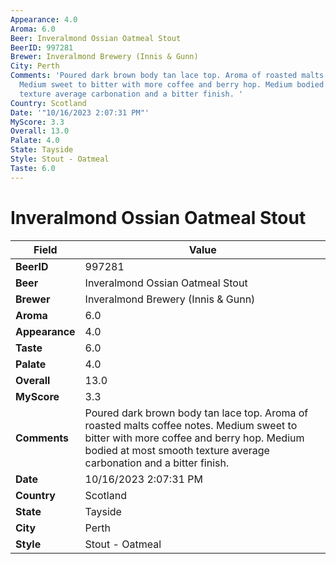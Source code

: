 ```yaml
---
Appearance: 4.0
Aroma: 6.0
Beer: Inveralmond Ossian Oatmeal Stout
BeerID: 997281
Brewer: Inveralmond Brewery (Innis & Gunn)
City: Perth
Comments: 'Poured dark brown body tan lace top. Aroma of roasted malts coffee notes.
  Medium sweet to bitter with more coffee and berry hop. Medium bodied at most  smooth
  texture average carbonation and a bitter finish. '
Country: Scotland
Date: '"10/16/2023 2:07:31 PM"'
MyScore: 3.3
Overall: 13.0
Palate: 4.0
State: Tayside
Style: Stout - Oatmeal
Taste: 6.0
---
```


# Inveralmond Ossian Oatmeal Stout

| Field         | Value |
|---------------|-------|
| **BeerID** | 997281 |
| **Beer** | Inveralmond Ossian Oatmeal Stout |
| **Brewer** | Inveralmond Brewery (Innis & Gunn) |
| **Aroma** | 6.0 |
| **Appearance** | 4.0 |
| **Taste** | 6.0 |
| **Palate** | 4.0 |
| **Overall** | 13.0 |
| **MyScore** | 3.3 |
| **Comments** | Poured dark brown body tan lace top. Aroma of roasted malts coffee notes. Medium sweet to bitter with more coffee and berry hop. Medium bodied at most  smooth texture average carbonation and a bitter finish.  |
| **Date** | 10/16/2023 2:07:31 PM |
| **Country** | Scotland |
| **State** | Tayside |
| **City** | Perth |
| **Style** | Stout - Oatmeal |
